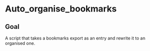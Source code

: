 # Auto_organise_bookmarks

## Goal

A script that takes a bookmarks export as an entry and rewrite it to an organised one.